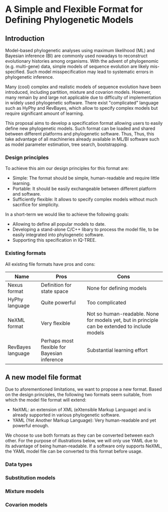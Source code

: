 A Simple and Flexible Format for Defining Phylogenetic Models
================================================================

Introduction
------------


Model-based phylogenetic analyses using maximum likelihood (ML) and Bayesian inference (BI) are commonly used nowadays to reconstruct evolutionary histories among organisms. With the advent of phylogenomic (e.g. multi-gene) data, simple models of sequence evolution are likely mis-specified. Such model misspecification may lead to systematic errors in phylogenetic inference. 

Many (cool) complex and realistic models of sequence evolution have been introduced, including partition, mixture and covarion models. However, many remain by and large not applicable due to difficulty of implementation in widely used phylogenetic software. There exist "complicated" language such as HyPhy and RevBayes, which allow to specify complex models but require significant amount of learning. 

This proposal aims to develop a specification format allowing users to easily define new phylogenetic models. Such format can be loaded and shared between different platforms and phylogenetic software. Thus, Thus, this take advantage of all machineries already available in ML/BI software such as model parameter estimation, tree search, bootstrapping. 

### Design principles

To achieve this aim our design principles for this format are:

* Simple: The format should be simple, human-readable and require little learning. 
* Portable: It should be easily exchangeable between different platform and software. 
* Sufficiently flexible: It allows to specify complex models without much sacrifice for simplicity. 

In a short-term we would like to achieve the following goals:

* Allowing to define all popular models to date.
* Developing a stand-alone C/C++ libary to process the model file, to be easily integrated into phylogenetic software.
* Supporting this specification in IQ-TREE.

### Existing formats

All existing file formats have pros and cons:

| Name     | Pros             |        Cons |
|----------|---------------------|--------------------------|
| Nexus format | Definition for state space   | None for defining models |
| HyPhy language | Quite powerful | Too complicated |
| NeXML format  | Very flexible | Not so human-readable. None for models yet, but in principle can be extended to include models |
| RevBayes language | Perhaps most flexible for Bayesian inference | Substantial learning effort |


A new model file format
------------------------

Due to aforementioned limitations, we want to propose a new format. Based on the design principles, the following two formats seem suitable, from which the model file format will extend:

* NeXML: an extension of XML (eXtensible Markup Language) and is already supported in various phylogenetic software.
* YAML (Yet Another Markup Language): Very human-readable and yet powerful enough.

We choose to use both formats as they can be converted between each other. For the purpose of illustrations below, we will only use YAML due to its advantage of being human-readable. If a software only supports NeXML, the YAML model file can be converted to this format before usage.

### Data types


### Substitution models

### Mixture models


### Covarion models

